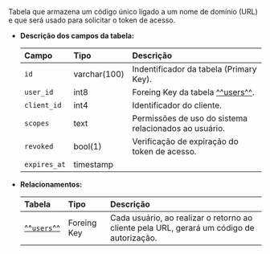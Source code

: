 Tabela que armazena um código único ligado a um nome de domínio (URL) e que será usado para solicitar o token de acesso.

- **Descrição dos campos da tabela:**

  | Campo        | Tipo         | Descrição                                             |
  | :----------- | :----------- | :---------------------------------------------------- |
  | `id`         | varchar(100) | Indentificador da tabela (Primary Key).               |
  | `user_id`    | int8         | Foreing Key da tabela [^^users^^](#users).            |
  | `client_id`  | int4         | Identificador do cliente.                             |
  | `scopes`     | text         | Permissões de uso do sistema relacionados ao usuário. |
  | `revoked`    | bool(1)      | Verificação de expiração do token de acesso.          |
  | `expires_at` | timestamp    |                                                       |

- **Relacionamentos:**

  | Tabela                | Tipo        | Descrição                                                                                 |
  | :-------------------- | :---------- | :---------------------------------------------------------------------------------------- |
  | [^^`users`^^](#users) | Foreing Key | Cada usuário, ao realizar o retorno ao cliente pela URL, gerará um código de autorização. |
